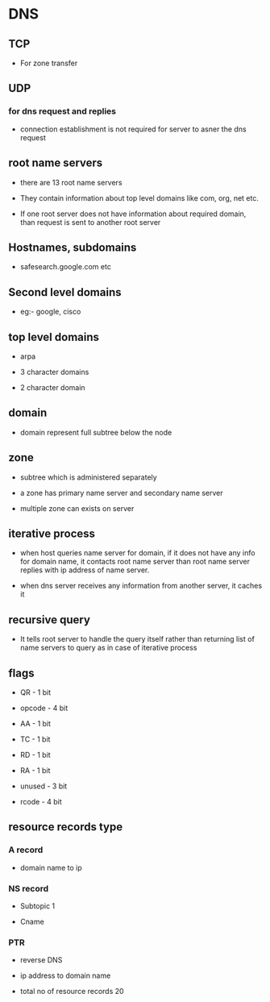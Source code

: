 
# DNS  

## TCP   

* For zone transfer   

## UDP   

### for dns request and replies   

* connection establishment is not required for server to asner the dns request   

## root name servers   

* there are 13 root name servers   

* They contain information about top level domains like com, org, net etc.   

* If one root server does not have information about required domain, than request is sent to another root server   

## Hostnames, subdomains   

* safesearch.google.com etc   

## Second level domains   

* eg:- google, cisco   

## top level domains   

* arpa   

* 3 character domains   

* 2 character domain   

## domain   

* domain represent full subtree below the node   

## zone   

* subtree which is administered separately   

* a zone has primary name server and secondary name server   

* multiple zone can exists on server   

## iterative process   

* when host queries name server for domain, if it does not have any info for domain name, it contacts root name server than root name server replies with ip address of name server.   

* when dns server receives any information from another server, it caches it   

## recursive query   

* It tells root server to handle the query itself rather than returning list of name servers to query as in case of iterative process   

## flags   

* QR - 1 bit   

* opcode - 4 bit   

* AA - 1 bit   

* TC - 1 bit   

* RD - 1 bit   

* RA - 1 bit   

* unused - 3 bit   

* rcode - 4 bit   

## resource records type   

### A record   

* domain name to ip   

### NS record   

* Subtopic 1   

* Cname   

### PTR   

* reverse DNS   

* ip address to domain name   

* total no of resource records 20   
